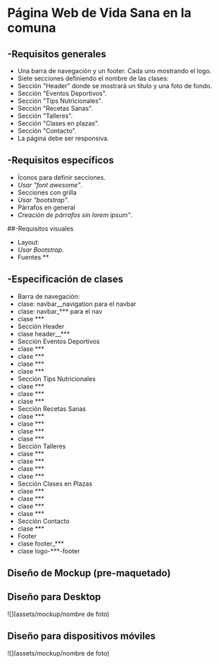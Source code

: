 
# Página Web de Vida Sana en la comuna


## -Requisitos generales
  - Una barra de navegación y un footer. Cada uno mostrando el logo.  
  - Siete secciones definiendo el nombre de las clases:
  - Sección "Header" donde se mostrará un título y una foto de fondo.
  - Sección "Eventos Deportivos".
  - Sección "Tips Nutricionales".
  - Sección "Recetas Sanas".
  - Sección "Talleres".
  - Sección "Clases en plazas".
  - Sección "Contacto".
  - La página debe ser responsiva.

## -Requisitos específicos
- Íconos para definir secciones.
 - *Usar "font awesome"*.
- Secciones con grilla
 - *Usar "bootstrap"*.
- Párrafos en general
 - *Creación de párrafos sin lorem ipsum"*. 
 
##-Requisitos visuales

- Layout:
 - *Usar Bootstrap*.
- Fuentes **
 
## -Especificación de clases

- Barra de navegación:
 - clase: navbar__navigation para el navbar
 - clase: navbar_*** para el nav
 - clase ***
- Sección Header 
 - clase header__***
- Sección Eventos Deportivos
 - clase ***
 - clase ***
 - clase ***
 - clase ***
- Sección Tips Nutricionales
 - clase ***
 - clase ***
 - clase ***
- Sección Recetas Sanas
 - clase ***
 - clase ***
 - clase ***
 - clase ***
- Sección Talleres
 - clase ***
 - clase ***
 - clase ***
 - clase ***
- Sección Clases en Plazas
 - clase ***
 - clase ***
 - clase ***
 - clase ***
- Sección Contacto
- clase ***
- Footer
 - clase footer_***
 - clase logo-***-footer

## Diseño de Mockup (pre-maquetado)



## Diseño para Desktop

![](assets/mockup/nombre de foto)




## Diseño para dispositivos móviles

![](assets/mockup/nombre de foto)
